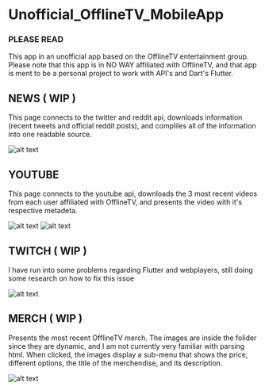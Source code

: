 # Unofficial_OfflineTV_MobileApp

### PLEASE READ 
This app in an unofficial app based on the OfflineTV 
entertainment group. Please note that this app is in 
NO WAY affiliated with OfflineTV, and that app is ment 
to be a personal project to work with API's and Dart's 
Flutter.



## NEWS ( WIP )
This page connects to the twitter and reddit api, downloads 
information (recent tweets and official reddit posts),
and compliles all of the information into one readable source.

![alt text](https://github.com/Tamiyo/Unofficial_OfflineTV_MobileApp/blob/master/resources/news.png)

## YOUTUBE
This page connects to the youtube api, downloads the 3 most 
recent videos from each user affiliated with OfflineTV,
and presents the video with it's respective metadeta.

![alt text](https://github.com/Tamiyo/Unofficial_OfflineTV_MobileApp/blob/master/resources/youtube.png)
![alt text](https://github.com/Tamiyo/Unofficial_OfflineTV_MobileApp/blob/master/resources/youtube2.png)

## TWITCH ( WIP )
I have run into some problems regarding Flutter and webplayers,
still doing some research on how to fix this issue

![alt text](https://github.com/Tamiyo/Unofficial_OfflineTV_MobileApp/blob/master/resources/twitch.png)


## MERCH ( WIP )
Presents the most recent OfflineTV merch. The images are inside 
the folider since they are dynamic, and I am not currently
very familiar with parsing html. When clicked, the images display 
a sub-menu that shows the price, different options, the title of 
the merchendise, and its description.

![alt text](https://github.com/Tamiyo/Unofficial_OfflineTV_MobileApp/blob/master/resources/merch.png)
